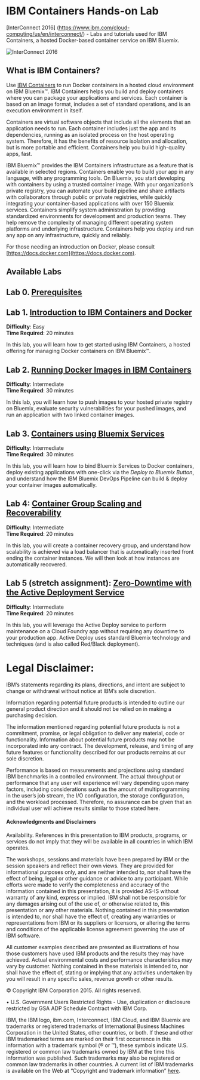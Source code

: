# IBM Containers Hands-on Lab
[InterConnect 2016] (https://www.ibm.com/cloud-computing/us/en/interconnect/) - Labs and tutorials used for IBM Containers, a hosted Docker-based container service on IBM Bluemix.

![InterConnect 2016](https://github.com/crosen188/ibm-containers-interconnect-2016/blob/master/screenshots/interconnect2016.jpg "InterConnect 2016")

## What is IBM Containers?

Use [IBM Containers](http://www.ibm.com/cloud-computing/bluemix/solutions/open-architecture/) to run Docker containers in a hosted cloud environment on IBM Bluemix™. IBM Containers helps you build and deploy containers where you can package your applications and services. Each container is based on an image format, includes a set of standard operations, and is an execution environment in itself.

Containers are virtual software objects that include all the elements that an application needs to run. Each container includes just the app and its dependencies, running as an isolated process on the host operating system. Therefore, it has the benefits of resource isolation and allocation, but is more portable and efficient. Containers help you build high-quality apps, fast.

IBM Bluemix™ provides the IBM Containers infrastructure as a feature that is available in selected regions. Containers enable you to build your app in any language, with any programming tools. On Bluemix, you start developing with containers by using a trusted container image. With your organization’s private registry, you can automate your build pipeline and share artifacts with collaborators through public or private registries, while quickly integrating your container-based applications with over 150 Bluemix services. Containers simplify system administration by providing standardized environments for development and production teams. They help remove the complexity of managing different operating system platforms and underlying infrastructure. Containers help you deploy and run any app on any infrastructure, quickly and reliably.

For those needing an introduction on Docker, please consult [https://docs.docker.com](https://docs.docker.com).

## Available Labs

## Lab 0. [Prerequisites](0-prereqs.md)

## Lab 1. [Introduction to IBM Containers and Docker](1-Intro-to-IBM-Containers-and-Docker.md)
**Difficulty**: Easy  
**Time Required**: 20 minutes  

In this lab, you will learn how to get started using IBM Containers, a hosted offering for managing Docker containers on IBM Bluemix™.

## Lab 2. [Running Docker Images in IBM Containers](2-Running-Docker-Images-in-IBM-Containers.md)
**Difficulty**: Intermediate  
**Time Required**: 30 minutes

In this lab, you will learn how to push images to your hosted private registry on Bluemix, evaluate security vulnerabilities for your pushed images, and run an application with two linked container images.  

## Lab 3. [Containers using Bluemix Services](3-Containers-using-Bluemix-Services.md)  
**Difficulty**: Intermediate  
**Time Required**: 30 minutes

In this lab, you will learn how to bind Bluemix Services to Docker containers, deploy existing applications with one-click via the *Deploy to Bluemix Button*, and understand how the IBM Bluemix DevOps Pipeline can build & deploy your container images automatically.

## Lab 4: [Container Group Scaling and Recoverability](5-Container-Group-Scaling-and-Recoverability.md)
**Difficulty**: Intermediate  
**Time Required**: 20 minutes

In this lab, you will create a container recovery group, and understand how scalability is achieved via a load balancer that is automatically inserted front ending the container instances. We will then look at how instances are automatically recovered.

## Lab 5 (stretch assignment): [Zero-Downtime with the Active Deployment Service](5-Zero-Downtime-with-Active-Deployment-CF.md)
**Difficulty**: Intermediate  
**Time Required**: 20 minutes

In this lab, you will leverage the Active Deploy service to perform maintenance on a Cloud Foundry app without requiring any downtime to your production app. Active Deploy uses standard Bluemix technology and techniques (and is also called Red/Black deployment).

# Legal Disclaimer:
IBM’s statements regarding its plans, directions, and intent are subject to change or withdrawal without notice at IBM’s sole discretion.

Information regarding potential future products is intended to outline our general product direction and it should not be relied on in making a purchasing decision.

The information mentioned regarding potential future products is not a commitment, promise, or legal obligation to deliver any material, code or functionality. Information about potential future products may not be incorporated into any contract. The development, release, and timing of any future features or functionality described for our products remains at our sole discretion.

Performance is based on measurements and projections using standard IBM benchmarks in a controlled environment.  The actual throughput or performance that any user will experience will vary depending upon many factors, including considerations such as the amount of multiprogramming in the user’s job stream, the I/O configuration, the storage configuration, and the workload processed.  Therefore, no assurance can be given that an individual user will achieve results similar to those stated here.

#### Acknowledgments and Disclaimers

Availability.  References in this presentation to IBM products, programs, or services do not imply that they will be available in all countries in which IBM operates.

The workshops, sessions and materials have been prepared by IBM or the session speakers and reflect their own views.  They are provided for informational purposes only, and are neither intended to, nor shall have the effect of being, legal or other guidance or advice to any participant.  While efforts were made to verify the completeness and accuracy of the information contained in this presentation, it is provided AS-IS without warranty of any kind, express or implied. IBM shall not be responsible for any damages arising out of the use of, or otherwise related to, this presentation or any other materials. Nothing contained in this presentation is intended to, nor shall have the effect of, creating any warranties or representations from IBM or its suppliers or licensors, or altering the terms and conditions of the applicable license agreement governing the use of IBM software.

All customer examples described are presented as illustrations of how those customers have used IBM products and the results they may have achieved.  Actual environmental costs and performance characteristics may vary by customer.  Nothing contained in these materials is intended to, nor shall have the effect of, stating or implying that any activities undertaken by you will result in any specific sales, revenue growth or other results.

   © Copyright IBM Corporation 2015. All rights reserved.

•	U.S. Government Users Restricted Rights - Use, duplication or disclosure restricted by GSA ADP Schedule Contract with IBM Corp.

IBM, the IBM logo, ibm.com, Interconnect, IBM Cloud, and IBM Bluemix are trademarks or registered trademarks of International Business Machines Corporation in the United States, other countries, or both. If these and other IBM trademarked terms are marked on their first occurrence in this information with a trademark symbol (® or ™), these symbols indicate U.S. registered or common law trademarks owned by IBM at the time this information was published. Such trademarks may also be registered or common law trademarks in other countries. A current list of IBM trademarks is available on the Web at “Copyright and trademark information” [here](www.ibm.com/legal/copytrade.shtml).
